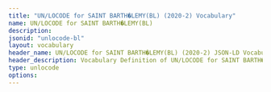 ```yaml
---
title: "UN/LOCODE for SAINT BARTH�LEMY(BL) (2020-2) Vocabulary"
name: UN/LOCODE for SAINT BARTH�LEMY(BL) 
description: 
jsonid: "unlocode-bl"
layout: vocabulary
header_name: UN/LOCODE for SAINT BARTH�LEMY(BL) (2020-2) JSON-LD Vocabulary
header_description: Vocabulary Definition of UN/LOCODE for SAINT BARTH�LEMY(BL) (2020-2) semantics in HTML format. JSON-LD format is available at [unlocode-bl.jsonld](/vocabulary/unlocode-bl.jsonld)
type: unlocode
options:
---
```

